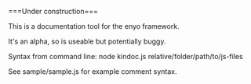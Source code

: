 ===Under construction===

This is a documentation tool for the enyo framework.

It's an alpha, so is useable but potentially buggy.

Syntax from command line: node kindoc.js relative/folder/path/to/js-files

See sample/sample.js for example comment syntax.